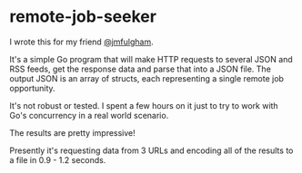 # remote-job-seeker

I wrote this for my friend [@jmfulgham](https://github.com/jmfulgham).

It's a simple Go program that will make HTTP requests to several JSON and RSS feeds, get the response data and parse that into a JSON file. The output JSON is an array of structs, each representing a single remote job opportunity.

It's not robust or tested. I spent a few hours on it just to try to work with Go's concurrency in a real world scenario.

The results are pretty impressive!

Presently it's requesting data from 3 URLs and encoding all of the results to a file in 0.9 - 1.2 seconds.